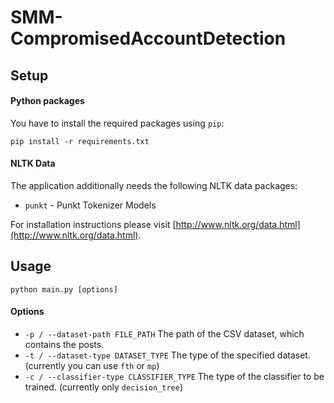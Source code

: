 # SMM-CompromisedAccountDetection

## Setup
#### Python packages
You have to install the required packages using ```pip```:
```
pip install -r requirements.txt
```

#### NLTK Data
The application additionally needs the following NLTK data packages:
- ```punkt``` - Punkt Tokenizer Models

For installation instructions please visit [http://www.nltk.org/data.html](http://www.nltk.org/data.html).

## Usage
```python main.py [options]```

#### Options
- ```-p / --dataset-path FILE_PATH``` The path of the CSV dataset, which contains the posts. 
- ```-t / --dataset-type DATASET_TYPE``` The type of the specified dataset. (currently you can use ```fth``` or ``mp``)
- ```-c / --classifier-type CLASSIFIER_TYPE``` The type of the classifier to be trained. (currently only ```decision_tree```)
